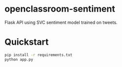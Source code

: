 # openclassroom-sentiment

Flask API using SVC sentiment model trained on tweets.

# Quickstart

``` bash
pip install -r requirements.txt
python app.py
```
